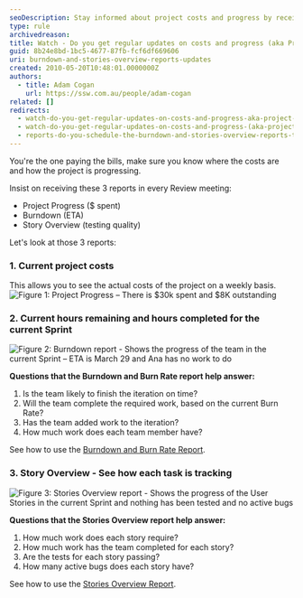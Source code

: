 ```yaml
---
seoDescription: Stay informed about project costs and progress by receiving regular updates on actual spend, ETA, and testing quality.
type: rule
archivedreason:
title: Watch - Do you get regular updates on costs and progress (aka Project Progress, Burndown, etc.)?
guid: 8b24e8bd-1bc5-4677-87fb-fcf6df669606
uri: burndown-and-stories-overview-reports-updates
created: 2010-05-20T10:48:01.0000000Z
authors:
  - title: Adam Cogan
    url: https://ssw.com.au/people/adam-cogan
related: []
redirects:
  - watch-do-you-get-regular-updates-on-costs-and-progress-aka-project-progress-burndown-etc
  - watch-do-you-get-regular-updates-on-costs-and-progress-(aka-project-progress-burndown-etc-)
  - reports-do-you-schedule-the-burndown-and-stories-overview-reports-to-be-emailed-to-the-team-every-day
---
```


You're the one paying the bills, make sure you know where the costs are and how the project is progressing.

Insist on receiving these 3 reports in every Review meeting:

<!--endintro-->

* Project Progress ($ spent)
* Burndown (ETA)
* Story Overview (testing quality)

Let's look at those 3 reports:

### 1. Current project costs

This allows you to see the actual costs of the project on a weekly basis.
![Figure 1: Project Progress – There is $30k spent and $8K outstanding](/project-progress-capture.jpg)

### 2. Current hours remaining and hours completed for the current Sprint

![Figure 2: Burndown report - Shows the progress of the team in the current Sprint – ETA is March 29 and Ana has no work to do](/burndown.jpg)

**Questions that the Burndown and Burn Rate report help answer:**

1. Is the team likely to finish the iteration on time?
2. Will the team complete the required work, based on the current Burn Rate?
3. Has the team added work to the iteration?
4. How much work does each team member have?

See how to use the [Burndown and Burn Rate Report](<https://docs.microsoft.com/en-us/previous-versions/dd380678(v=vs.100?WT.mc_id=DT-MVP-33518)?redirectedfrom=MSDN>).

### 3. Story Overview - See how each task is tracking

![Figure 3: Stories Overview report - Shows the progress of the User Stories in the current Sprint and nothing has been tested and no active bugs](/stories-overview.jpg)

**Questions that the Stories Overview report help answer:**

1. How much work does each story require?
2. How much work has the team completed for each story?
3. Are the tests for each story passing?
4. How many active bugs does each story have?

See how to use the [Stories Overview Report](<https://docs.microsoft.com/en-us/previous-versions/dd380648(v=vs.100?WT.mc_id=DT-MVP-33518)?redirectedfrom=MSDN>).
